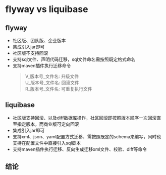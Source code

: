 # flyway vs liquibase
## flyway
- 社区版、团队版、企业版本
- 集成引入jar即可
- 社区版不支持回滚
- 支持sql文件、声明代码迁移，sql文件命名需按照既定格式命名
- 支持maven插件执行迁移命令
    > V_版本号_文件名: 升级文件    
      U_版本号_文件名: 回滚文件   
      R_版本号_文件名: 可重复执行文件
## liquibase
- 社区版支持回滚、以及diff数据库操作，社区回滚即按照版本顺序一次回滚直至指定版本，而商业版可定向回滚
- 集成引入jar即可
- 支持xml、json、yaml配置方式迁移，需按照既定的schema来编写，同时也支持在配置文件中直接引入sql脚本
- 支持maven插件执行迁移、反向生成迁移xml文件、校验、diff等命令
## 结论